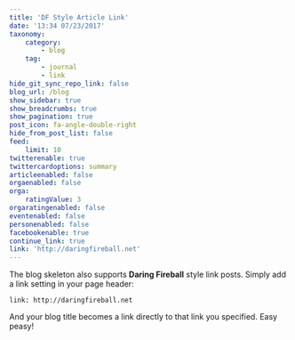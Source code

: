 ```yaml
---
title: 'DF Style Article Link'
date: '13:34 07/23/2017'
taxonomy:
    category:
        - blog
    tag:
        - journal
        - link
hide_git_sync_repo_link: false
blog_url: /blog
show_sidebar: true
show_breadcrumbs: true
show_pagination: true
post_icon: fa-angle-double-right
hide_from_post_list: false
feed:
    limit: 10
twitterenable: true
twittercardoptions: summary
articleenabled: false
orgaenabled: false
orga:
    ratingValue: 3
orgaratingenabled: false
eventenabled: false
personenabled: false
facebookenable: true
continue_link: true
link: 'http://daringfireball.net'
---
```


The blog skeleton also supports **Daring Fireball** style link posts.  Simply add a link setting in your page header:

```
link: http://daringfireball.net
```

And your blog title becomes a link directly to that link you specified. Easy peasy!

